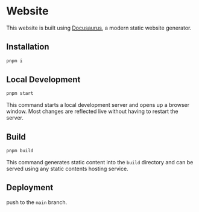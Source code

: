 # Website

This website is built using [Docusaurus](https://docusaurus.io/), a modern static website generator.

## Installation

```bash
pnpm i
```

## Local Development

```bash
pnpm start
```

This command starts a local development server and opens up a browser window. Most changes are reflected live without having to restart the server.

## Build

```bash
pnpm build
```

This command generates static content into the `build` directory and can be served using any static contents hosting service.

## Deployment

push to the `main` branch.
